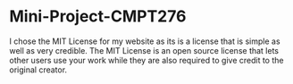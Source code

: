 # Mini-Project-CMPT276
I chose the MIT License for my website as its is a license that is simple as well as very credible. The MIT License is an open source license that lets other users use your work while they are also required to give credit to the original creator.